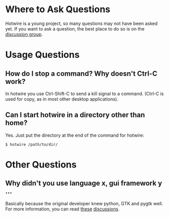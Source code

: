 # Where to Ask Questions #

Hotwire is a young project, so many questions may not have been asked yet.  If you want to ask a question, the best place to do so is on the [discussion group](http://groups.google.com/group/hotwire-shell/topics).

# Usage Questions #

## How do I stop a command?  Why doesn't Ctrl-C work? ##

In hotwire you use Ctrl-Shift-C to send a kill signal to a command.  (Ctrl-C is used for copy, as in most other desktop applications).

## Can I start hotwire in a directory other than home? ##

Yes.  Just put the directory at the end of the command for hotwire:

` $ hotwire /path/to/dir/ `

# Other Questions #

## Why didn't you use language x, gui framework y ... ##

Basically because the original developer knew python, GTK and pygtk well.  For more information, you can read [these](http://groups.google.com/group/hotwire-shell/browse_thread/thread/067a2e2ccc99476f#) [discussions](http://groups.google.com/group/hotwire-shell/browse_thread/thread/e63c009e37e8d3aa?hl=en).